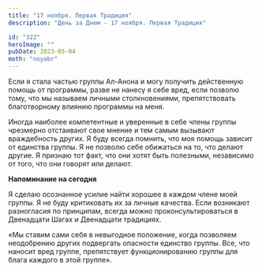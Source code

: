 ```yaml
---
title: "17 ноября. Первая Традиция"
description: "День за Днем - 17 ноября. Первая Традиция"

id: "322"
heroImage: ""
pubDate: 2023-05-04
moth: "noyabr"
---
```


Если я стала частью группы Ал-Анона и могу получить действенную помощь от
программы, разве не нанесу я себе вред, если позволю тому, что мы называем
личными столкновениями, препятствовать благотворному влиянию программы на
меня.

Иногда наиболее компетентные и уверенные в себе члены группы чрезмерно
отстаивают свое мнение и тем самым вызывают враждебность других. Я буду всегда
помнить, что моя помощь зависит от единства группы. Я не позволю себе
обижаться на то, что делают другие. Я признаю тот факт, что они хотят быть
полезными, независимо от того, что они говорят или делают.

**Напоминание на сегодня**

Я сделаю осознанное усилие найти хорошее в каждом члене моей группы. Я не буду
критиковать их за личные качества. Если возникают разногласия по принципам,
всегда можно проконсультироваться в Двенадцати Шагах и Двенадцати традициях.

«Мы ставим сами себя в невыгодное положение, когда позволяем неодобрению
других подвергать опасности единство группы. Все, что наносит вред группе,
препятствует функционированию группы для блага каждого в этой группе».
